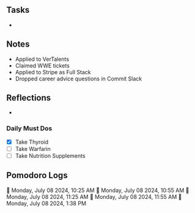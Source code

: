 ## Tasks

- 

## Notes

- Applied to VerTalents
- Claimed WWE tickets
- Applied to Stripe as Full Stack
- Dropped career advice questions in Commit Slack

## Reflections

- 

### Daily Must Dos

- [x] Take Thyroid
- [ ] Take Warfarin
- [ ] Take Nutrition Supplements

## Pomodoro Logs


🍅 Monday, July 08 2024, 10:25 AM
🍅 Monday, July 08 2024, 10:55 AM
🍅 Monday, July 08 2024, 11:25 AM
🍅 Monday, July 08 2024, 11:55 AM
🍅 Monday, July 08 2024, 1:38 PM